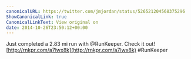 ```yaml
---
canonicalURL: https://twitter.com/jmjordan/status/526521204568375296
ShowCanonicalLink: true
CanonicalLinkText: View original on
date: 2014-10-26T23:50:12+00:00
---
```

Just completed a 2.83 mi run with @RunKeeper. Check it out! [http://rnkpr.com/a7lwx8k](http://rnkpr.com/a7lwx8k) #RunKeeper